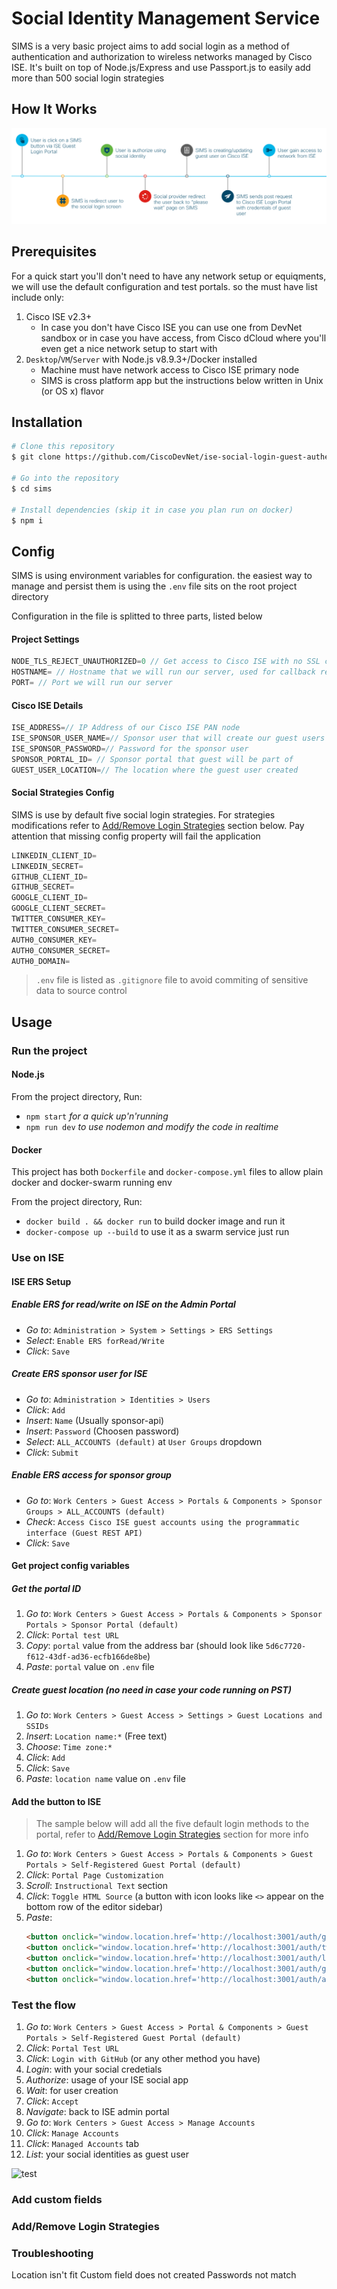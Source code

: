# Social Identity Management Service
 SIMS is a very basic project aims to add social login as a method of authentication and authorization to wireless networks managed by Cisco ISE. It's built on top of Node.js/Express and use Passport.js to easily add more than 500 social login strategies
## How It Works
![flow](sims-flow.png)
## Prerequisites
For a quick start you'll don't need to have any network setup or equiqments, we will use the default configuration and test portals. so the must have list include only:
1. Cisco ISE v2.3+
    * In case you don't have Cisco ISE you can use one from DevNet sandbox or in case you have access, from Cisco dCloud where you'll even get a nice network setup to start with
2. `Desktop`/`VM`/`Server` with Node.js v8.9.3+/Docker installed
    * Machine must have network access to Cisco ISE primary node
    * SIMS is cross platform app but the instructions below written in Unix (or OS x) flavor
## Installation
```bash
# Clone this repository
$ git clone https://github.com/CiscoDevNet/ise-social-login-guest-authentication.git

# Go into the repository
$ cd sims

# Install dependencies (skip it in case you plan run on docker)
$ npm i
```
## Config
SIMS is using environment variables for configuration. the easiest way to manage and persist them is using the `.env` file sits on the root project directory

Configuration in the file is splitted to three parts, listed below
#### Project Settings
```javascript
NODE_TLS_REJECT_UNAUTHORIZED=0 // Get access to Cisco ISE with no SSL cert installed
HOSTNAME= // Hostname that we will run our server, used for callback redirection
PORT= // Port we will run our server
```
#### Cisco ISE Details
```javascript
ISE_ADDRESS=// IP Address of our Cisco ISE PAN node
ISE_SPONSOR_USER_NAME=// Sponsor user that will create our guest users
ISE_SPONSOR_PASSWORD=// Password for the sponsor user
SPONSOR_PORTAL_ID= // Sponsor portal that guest will be part of
GUEST_USER_LOCATION=// The location where the guest user created
```

#### Social Strategies Config
SIMS is use by default five social login strategies. For strategies modifications refer to [Add/Remove Login Strategies](#addremove-login-strategies) section below. Pay attention that missing config property will fail the application
```javascript
LINKEDIN_CLIENT_ID=
LINKEDIN_SECRET=
GITHUB_CLIENT_ID=
GITHUB_SECRET=
GOOGLE_CLIENT_ID=
GOOGLE_CLIENT_SECRET=
TWITTER_CONSUMER_KEY=
TWITTER_CONSUMER_SECRET=
AUTH0_CONSUMER_KEY=
AUTH0_CONSUMER_SECRET=
AUTH0_DOMAIN=
```

> `.env` file is listed as `.gitignore` file to avoid commiting of sensitive data to source control


## Usage
### Run the project
#### Node.js
From the project directory, Run:

* `npm start` _for a quick up'n'running_
* `npm run dev` _to use nodemon and modify the code in realtime_

#### Docker
This project has both `Dockerfile` and `docker-compose.yml` files to allow plain docker and docker-swarm running env


From the project directory, Run:

* `docker build . && docker run` to build docker image and run it
* `docker-compose up --build` to use it as a swarm service just run
### Use on ISE
#### ISE ERS Setup
##### Enable ERS for read/write on ISE on the Admin Portal
*  _Go to_: `Administration > System > Settings > ERS Settings`
*  _Select_: `Enable ERS forRead/Write`
*  _Click_: `Save`
##### Create ERS sponsor user for ISE
*  _Go to_: `Administration > Identities > Users`
*  _Click_: `Add`
*  _Insert_: `Name` (Usually sponsor-api)
*  _Insert_: `Password` (Choosen password)
*  _Select_: `ALL_ACCOUNTS (default)` at `User Groups` dropdown
*  _Click_: `Submit`
##### Enable ERS access for sponsor group
*  _Go to_: `Work Centers > Guest Access > Portals & Components > Sponsor Groups > ALL_ACCOUNTS (default)`
*  _Check_: `Access Cisco ISE guest accounts using the programmatic interface (Guest REST API)`
*  _Click_: `Save`
#### Get project config variables
##### Get the portal ID
1. _Go to_: `Work Centers > Guest Access > Portals & Components > Sponsor Portals > Sponsor Portal (default)`
2. _Click_: `Portal test URL`
3. _Copy_: `portal` value from the address bar (should look like `5d6c7720-f612-43df-ad36-ecfb166de8be`)
4. _Paste_: `portal` value on `.env` file
##### Create guest location (no need in case your code running on PST)
1. _Go to_: `Work Centers > Guest Access > Settings > Guest Locations and SSIDs`
2. _Insert_: `Location name:*` (Free text)
3. _Choose_: `Time zone:*`
4. _Click_: `Add`
5. _Click_: `Save`
6. _Paste_: `location name` value on `.env` file
#### Add the button to ISE
> The sample below will add all the five default login methods to the portal, refer to [Add/Remove Login Strategies](#addremove-login-strategies) section for more info
1. _Go to_: `Work Centers > Guest Access > Portals & Components > Guest Portals > Self-Registered Guest Portal (default)`
2. _Click_: `Portal Page Customization`
3. _Scroll_: `Instructional Text` section
4. _Click_: `Toggle HTML Source` (a button with icon looks like `<>` appear on the bottom row of the editor sidebar)
5. _Paste_:
    ```html
    <button onclick="window.location.href='http://localhost:3001/auth/google'+window.location.search+'&iseAddress='+window.location.host+'&token='+document.getElementsByName('token')[0].value">Login with Google</button>
    <button onclick="window.location.href='http://localhost:3001/auth/twitter'+window.location.search+'&iseAddress='+window.location.host+'&token='+document.getElementsByName('token')[0].value">Login with Twitter</button>
    <button onclick="window.location.href='http://localhost:3001/auth/linkedin'+window.location.search+'&iseAddress='+window.location.host+'&token='+document.getElementsByName('token')[0].value">Login with LinkedIn</button>
    <button onclick="window.location.href='http://localhost:3001/auth/github'+window.location.search+'&iseAddress='+window.location.host+'&token='+document.getElementsByName('token')[0].value">Login with Github</button>
    <button onclick="window.location.href='http://localhost:3001/auth/auth0'+window.location.search+'&iseAddress='+window.location.host+'&token='+document.getElementsByName('token')[0].value">Login with Auth0</button>
    ```

### Test the flow
1. _Go to_: `Work Centers > Guest Access > Portal & Components > Guest Portals > Self-Registered Guest Portal (default)`
2. _Click_: `Portal Test URL`
3. _Click_: `Login with GitHub` (or any other method you have)
4. _Login_: with your social credetials
5. _Authorize_: usage of your ISE social app
6. _Wait_: for user creation
7. _Click_: `Accept`
8. _Navigate_: back to ISE admin portal
9. _Go to_: `Work Centers > Guest Access > Manage Accounts`
10. _Click_: `Manage Accounts`
11. _Click_: `Managed Accounts` tab
12. _List_: your social identities as guest user

![test](sims-test-instructions.gif)
### Add custom fields

### Add/Remove Login Strategies

### Troubleshooting
Location isn't fit
Custom field does not created
Passwords not match
